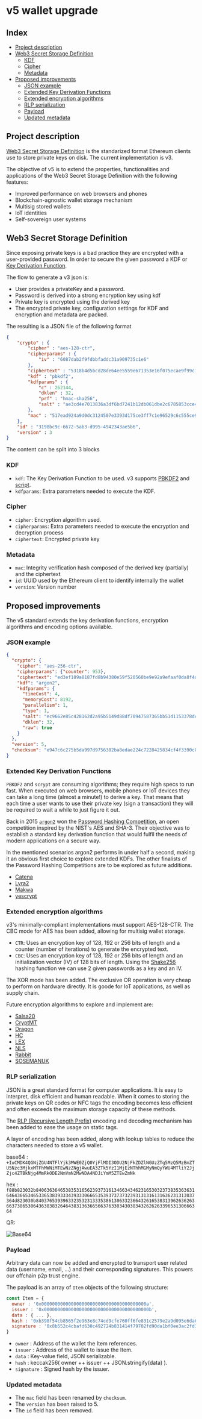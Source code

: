 # v5 wallet upgrade

## Index
- [Project description](#project-description)
- [Web3 Secret Storage Definition](#web3-secret-storage-definition)
  - [KDF](#kdf)
  - [Cipher](#cipher)
  - [Metadata](#metadata)
- [Proposed improvements](#proposed-improvements)
  - [JSON example](#json-example)
  - [Extended Key Derivation Functions](#extended-key-derivation-functions)
  - [Extended encryption algorithms](#extended-encryption-algorithms)
  - [RLP serialization](#rlp-serialization)
  - [Payload](#payload)
  - [Updated metadata](#updated-metadata)


## Project description
[Web3 Secret Storage Definition](https://github.com/ethereum/wiki/wiki/Web3-Secret-Storage-Definition) is the standarized format Ethereum clients use to store private keys on disk. The current implementation is v3.

The objective of v5 is to extend the properties, functionalities and applications of the Web3 Secret Storage Definition with the following features:
- Improved performance on web browsers and phones
- Blockchain-agnostic wallet storage mechanism
- Multisig stored wallets
- IoT identities
- Self-sovereign user systems

## Web3 Secret Storage Definition
Since exposing private keys is a bad practice they are encrypted with a user-provided password. In order to secure the given password a KDF or [Key Derivation Function](https://en.wikipedia.org/wiki/Key_derivation_function).

The flow to generate a v3 json is:
- User provides a privateKey and a password.
- Password is derived into a strong encryption key using kdf
- Private key is encrypted using the derived key
- The encrypted private key, configuration settings for KDF and encryption and metadata are packed.

The resulting is a JSON file of the following format

```JSON
{
    "crypto" : {
        "cipher" : "aes-128-ctr",
        "cipherparams" : {
            "iv" : "6087dab2f9fdbbfaddc31a909735c1e6"
        },
        "ciphertext" : "5318b4d5bcd28de64ee5559e671353e16f075ecae9f99c7a79a38af5f869aa46",
        "kdf" : "pbkdf2",
        "kdfparams" : {
            "c" : 262144,
            "dklen" : 32,
            "prf" : "hmac-sha256",
            "salt" : "ae3cd4e7013836a3df6bd7241b12db061dbe2c6785853cce422d148a624ce0bd"
        },
        "mac" : "517ead924a9d0dc3124507e3393d175ce3ff7c1e96529c6c555ce9e51205e9b2"
    },
    "id" : "3198bc9c-6672-5ab3-d995-4942343ae5b6",
    "version" : 3
}
```

The content can be split into 3 blocks
### KDF
- `kdf`: The Key Derivation Function to be used. v3 supports [PBKDF2](https://en.wikipedia.org/wiki/PBKDF2) and [script](https://en.wikipedia.org/wiki/Scrypt).
- `kdfparams`: Extra parameters needed to execute the KDF.

### Cipher
- `cipher`: Encryption algorithm used.
- `cipherparams`: Extra parameters needed to execute the encryption and decryption process
- `ciphertext`: Encrypted private key

### Metadata
- `mac`: Integrity verification hash composed of the derived key (partially) and the ciphertext
- `id`: UUID used by the Ethereum client to identify internally the wallet
- `version`: Version number

## Proposed improvements
The v5 standard extends the key derivation functions, encryption algorithms and encoding options available.

### JSON example
```JSON
{
  "crypto": {
    "cipher": "aes-256-ctr",
    "cipherparams": {"counter": 953},
    "ciphertext": "ed3ef189a8187fd8b94380e59f520560be9e92a9efaaf0da8f4dd48c0fe601c3",
    "kdf": "argon2",
    "kdfparams": {
      "timeCost": 4,
      "memoryCost": 8192,
      "parallelism": 1,
      "type": 1,
      "salt": "ec9662e85c428162d2a95b5149d88df70947587365bb51d1153378dcab824ab1",
      "dklen": 32,
      "raw": true
    }
  },
  "version": 5,
  "checksum": "e947c6c275b5da997d9756382ba8edae224c7228425834cf4f3390c067f7700e"
}
```

### Extended Key Derivation Functions
`PBKDF2` and `scrypt` are consuming algorithms; they require high specs to run fast. When executed on web browsers, mobile phones or IoT devices they can take a long time (almost a minute!) to derive a key. That means that each time a user wants to use their private key (sign a transaction) they will be required to wait a while to just figure it out.

Back in 2015 [`argon2`](https://github.com/p-h-c/phc-winner-argon2) won the [Password Hashing Competition](https://password-hashing.net/), an open competition inspired by the NIST's AES and SHA-3. Their objective was to establish a standard key derivation function that would fulfil the needs of modern applications on a secure way.

In the mentioned scenarios argon2 performs in under half a second, making it an obvious first choice to explore extended KDFs. The other finalists of the Password Hashing Competitions are to be explored as future additions.
- [Catena](https://www.uni-weimar.de/de/medien/professuren/mediensicherheit/research/catena/)
- [Lyra2](https://en.wikipedia.org/wiki/Lyra2)
- [Makwa](http://www.bolet.org/makwa/)
- [yescrypt](https://www.openwall.com/yescrypt/)

### Extended encryption algorithms
v3's minimally-compliant implementations must support AES-128-CTR. The CBC mode for AES has been added, allowing for multisig wallet storage.

- `CTR`: Uses an encryption key of 128, 192 or 256 bits of length and a counter (number of iterations) to generate the encrypted text.
- `CBC`: Uses an encryption key of 128, 192 or 256 bits of length and an initialization vector (IV) of 128 bits of length. Using the [Shake256](https://pycryptodome.readthedocs.io/en/latest/src/hash/shake256.html) hashing function we can use 2 given passwords as a key and an IV.

The XOR mode has been added. The exclusive OR operation is very cheap to perform on hardware directly. It is goode for IoT applications, as well as supply chain.

Future encryption algorithms to explore and implement are:
- [Salsa20](http://www.ecrypt.eu.org/stream/salsa20p3.html)
- [CryptMT](http://www.ecrypt.eu.org/stream/cryptmtp3.html)
- [Dragon ](http://www.ecrypt.eu.org/stream/dragonp3.html)
- [HC ](http://www.ecrypt.eu.org/stream/hcp3.html)
- [LEX ](http://www.ecrypt.eu.org/stream/lexp3.html)
- [NLS ](http://www.ecrypt.eu.org/stream/nlsp3.html)
- [Rabbit](http://www.ecrypt.eu.org/stream/rabbitp3.html)
- [SOSEMANUK](http://www.ecrypt.eu.org/stream/sosemanukp3.html)

### RLP serialization
JSON is a great standard format for computer applications. It is easy to interpret, disk efficient and human readable. When it comes to storing the private keys on QR codes or NFC tags the encoding becomes less efficient and often exceeds the maximum storage capacity of these methods.

The [RLP (Recursive Length Prefix)](https://github.com/ethereum/wiki/wiki/RLP) encoding and decoding mechanism has been added to ease the usage on static tags.

A layer of encoding has been added, along with lookup tables to reduce the characters needed to store a v5 wallet.

base64 : `+IuCMDK4QGNjZGU4NTFlYjk3MWE0ZjQ0YjFlMDI3ODU2NjFkZDZlNGUzZTg5MzQ5MzBmZTU5Nzc3MjkxMTFhMWNiMTEwNzZNgjAwuEA3ZTk5YzI1MjEzNThhMGMyNmQyYWU4MTliY2JjZjc4ZTBkNjg4MmRkODE2NmVmN2MwNDA4NDJiYmM5ZTEwZmNk`

hex : `f88b823032b840636364653835316562393731613466343462316530323738353636316464366534653365383933343933306665353937373732393131316131636231313037364d823030b84037653939633235323133353861306332366432616538313962636263663738653064363838326464383136366566376330343038343262626339653130666364`

QR:

![Base64](./docs/img/base64-qr.png "Base64")

### Payload
Arbitrary data can now be added and encrypted to transport user related data (username, email, ...) and their corresponding signatures. This powers our offchain p2p trust engine.

The payload is an array of `Item` objects of the following structure:
```javascript
const Item = {
  owner : '0x000000000000000000000000000000000000000a',
  issuer : '0x000000000000000000000000000000000000000b',
  data : { ... },
  hash : '0xb398f54cb8565f2e963e8c74cd9cfe760ff6fe831c2579e2a9d095e6da62e342',
  signature : '0x8b552c4cbafd630c492724b831414f79702fd90da1bf0ee3ac2fd3af69ae910a'
}
```
- `owner` : Address of the wallet the Item references.
- `issuer` : Address of the wallet to issue the Item.
- `data` : Key-value field, JSON serializable.
- `hash` : keccak256( owner ++ issuer ++ JSON.stringify(data) ).
- `signature` : Signed hash by the issuer.

### Updated metadata
- The `mac` field has been renamed by `checksum`.
- The `version` has been raised to 5.
- The `id` field has been removed.
